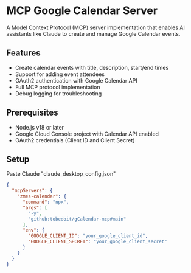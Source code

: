 # MCP Google Calendar Server 
 
A Model Context Protocol (MCP) server implementation that enables AI assistants like Claude to create and manage Google Calendar events. 
 
## Features 
 
- Create calendar events with title, description, start/end times 
- Support for adding event attendees 
- OAuth2 authentication with Google Calendar API 
- Full MCP protocol implementation 
- Debug logging for troubleshooting 
 
## Prerequisites 
 
- Node.js v18 or later 
- Google Cloud Console project with Calendar API enabled 
- OAuth2 credentials (Client ID and Client Secret) 
 
## Setup 
 
Paste Claude "claude_desktop_config.json"
```json
{
  "mcpServers": {
    "zmes-calendar": {
      "command": "npx",
      "args": [
        "-y",
        "github:tobedoit/gCalendar-mcp#main"
      ],
      "env": {
        "GOOGLE_CLIENT_ID": "your_google_client_id",
        "GOOGLE_CLIENT_SECRET": "your_google_client_secret"
      }
    }
  }
}
```
